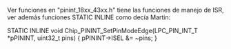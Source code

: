 Ver funciones en "pinint_18xx_43xx.h" tiene las funciones de manejo de ISR, ver además funciones STATIC INLINE como decía Martin:


STATIC INLINE void Chip_PININT_SetPinModeEdge(LPC_PIN_INT_T *pPININT, uint32_t pins)
{
    pPININT->ISEL &= ~pins;
}
